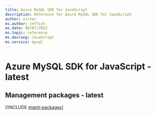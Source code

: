 ```yaml
---
title: Azure MySQL SDK for JavaScript
description: Reference for Azure MySQL SDK for JavaScript
author: xirzec
ms.author: jeffish
ms.date: 06/07/2022
ms.topic: reference
ms.devlang: JavaScript
ms.service: mysql
---
```

# Azure MySQL SDK for JavaScript - latest
## Management packages - latest
[!INCLUDE [mgmt-packages](mysql-mgmt-index.md)]
